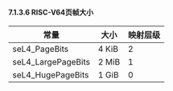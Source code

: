 #### 7.1.3.6  RISC-V64页帧大小

常量 | 大小 | 映射层级
--- | --- | ---
seL4_PageBits | 4 KiB | 2
seL4_LargePageBits | 2 MiB | 1
seL4_HugePageBits | 1 GiB | 0

